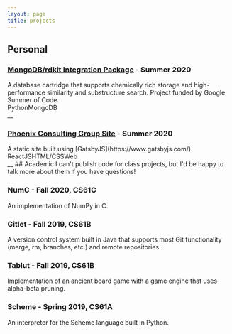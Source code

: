 ```yaml
---
layout: page
title: projects
---
```

## Personal
<h3><a class="fancy-underline" href="{% post_url 2020-08-27-gsoc2020 %}
">MongoDB/rdkit Integration Package</a> - Summer 2020</h3>
A database cartridge that supports chemically rich storage and high-performance similarity and substructure search. Project funded by Google Summer of Code.
<div style="display: flex; flex-direction: row;"><div class="projects-tech-tag">Python</div><div class="projects-tech-tag">MongoDB</div></div>
__
<h3><a class="fancy-underline" href="https://github.com/phoenix-consulting/pcg-site">Phoenix Consulting Group Site</a> - Summer 2020</h3>
A static site built using [GatsbyJS](https://www.gatsbyjs.com/).
<div style="display: flex; flex-direction: row;"><div class="projects-tech-tag">ReactJS</div><div class="projects-tech-tag">HTML/CSS</div><div class="projects-tech-tag">Web</div></div>
__
## Academic
I can't publish code for class projects, but I'd be happy to talk more about them if you have questions!

### NumC - Fall 2020, CS61C
An implementation of NumPy in C.

### Gitlet - Fall 2019, CS61B
A version control system built in Java that supports most Git functionality (merge, rm, branches, etc.) and remote repositories.

### Tablut - Fall 2019, CS61B
Implementation of an ancient board game with a game engine that uses alpha-beta pruning. 

### Scheme - Spring 2019, CS61A
An interpreter for the Scheme language built in Python.
